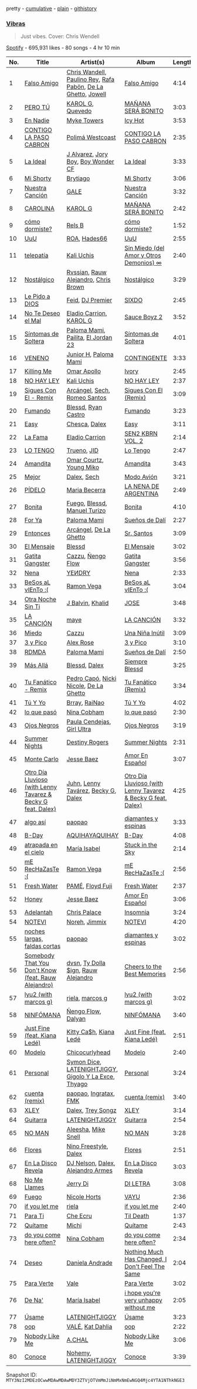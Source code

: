 pretty - [cumulative](/playlists/cumulative/37i9dQZF1DWT34oeYRnJ0R.md) - [plain](/playlists/plain/37i9dQZF1DWT34oeYRnJ0R) - [githistory](https://github.githistory.xyz/mackorone/spotify-playlist-archive/blob/main/playlists/plain/37i9dQZF1DWT34oeYRnJ0R)

### [Vibras](https://open.spotify.com/playlist/37i9dQZF1DWT34oeYRnJ0R)

> Just vibes\. Cover: Chris Wendell

[Spotify](https://open.spotify.com/user/spotify) - 695,931 likes - 80 songs - 4 hr 10 min

| No. | Title | Artist(s) | Album | Length |
|---|---|---|---|---|
| 1 | [Falso Amigo](https://open.spotify.com/track/6amOXXKvvM8GsqkhLDm0pT) | [Chris Wandell](https://open.spotify.com/artist/1jsB2W4c9zTq9ilGXegrDM), [Paulino Rey](https://open.spotify.com/artist/6r8AR7aYfjCbNNkugkHXOF), [Rafa Pabön](https://open.spotify.com/artist/11YLRSsZA3YVuQQtHXKTlz), [De La Ghetto](https://open.spotify.com/artist/3EiLUeyEcA6fbRPSHkG5kb), [Jowell](https://open.spotify.com/artist/6TASDj2ogOKQptnxgEvrcP) | [Falso Amigo](https://open.spotify.com/album/6aGmKt3oG1WCKwschVOGgn) | 4:14 |
| 2 | [PERO TÚ](https://open.spotify.com/track/1dw7qShk971xMD6r6mA4VN) | [KAROL G](https://open.spotify.com/artist/790FomKkXshlbRYZFtlgla), [Quevedo](https://open.spotify.com/artist/52iwsT98xCoGgiGntTiR7K) | [MAÑANA SERÁ BONITO](https://open.spotify.com/album/4kS7bSuU0Jm9LYMosFU2x5) | 3:03 |
| 3 | [En Nadie](https://open.spotify.com/track/4GMG57GjObFzq79ScDIi7v) | [Myke Towers](https://open.spotify.com/artist/7iK8PXO48WeuP03g8YR51W) | [Icy Hot](https://open.spotify.com/album/2rebo6PvPbmBY3KGYT8KzG) | 3:53 |
| 4 | [CONTIGO LA PASO CABRON](https://open.spotify.com/track/387oM5dFcFw1I5aWThdRfN) | [Polimá Westcoast](https://open.spotify.com/artist/768O5GliF0bqscyghggrbE) | [CONTIGO LA PASO CABRON](https://open.spotify.com/album/5vVZyUJYOgoaedIlPcbVZu) | 2:35 |
| 5 | [La Ideal](https://open.spotify.com/track/0dMjY4xWaO8TnDDJNT4YBi) | [J Alvarez](https://open.spotify.com/artist/6XFITTl7cFTdopDY3lUdlY), [Jory Boy](https://open.spotify.com/artist/5lFhCi03HDneWzvCxGctrT), [Boy Wonder CF](https://open.spotify.com/artist/01nUdqwuIHCHLZNP2TvYVF) | [La Ideal](https://open.spotify.com/album/1vpLbc8biisCe1T3LrE2TB) | 3:33 |
| 6 | [Mi Shorty](https://open.spotify.com/track/44Rn60e3tDPDAYARpHFoVN) | [Brytiago](https://open.spotify.com/artist/00XhexlJEXQstHimpZN910) | [Mi Shorty](https://open.spotify.com/album/7CATraPa1pNEdL9hQVPodQ) | 3:06 |
| 7 | [Nuestra Canción](https://open.spotify.com/track/7LCVRDkKetzQqMN3ONPvqn) | [GALE](https://open.spotify.com/artist/04pH6pkJugHJ7g3DTCQBVM) | [Nuestra Canción](https://open.spotify.com/album/7GJlThLfkYnaJfs3Wy9JwM) | 3:32 |
| 8 | [CAROLINA](https://open.spotify.com/track/3goYw6YHoCjA1sfBzpdgzH) | [KAROL G](https://open.spotify.com/artist/790FomKkXshlbRYZFtlgla) | [MAÑANA SERÁ BONITO](https://open.spotify.com/album/4kS7bSuU0Jm9LYMosFU2x5) | 2:42 |
| 9 | [cómo dormiste?](https://open.spotify.com/track/3fjN3y5x4hN53rykAN2LHQ) | [Rels B](https://open.spotify.com/artist/2IMZYfNi21MGqxopj9fWx8) | [cómo dormiste?](https://open.spotify.com/album/2jt6z03JV7Ax8ZdlOrs9BK) | 1:52 |
| 10 | [UuU](https://open.spotify.com/track/2HNLYWAbTkk0qvOlCz0aT2) | [ROA](https://open.spotify.com/artist/4cYbf45YbZptNISnhay0xH), [Hades66](https://open.spotify.com/artist/4CQdcx66F116k2db2Y0rjE) | [UuU](https://open.spotify.com/album/0Bv985mz2ttFowbxdfJZHq) | 2:55 |
| 11 | [telepatía](https://open.spotify.com/track/6tDDoYIxWvMLTdKpjFkc1B) | [Kali Uchis](https://open.spotify.com/artist/1U1el3k54VvEUzo3ybLPlM) | [Sin Miedo \(del Amor y Otros Demonios\) ∞](https://open.spotify.com/album/00wSTrFxoSzA7eeS1UxHgd) | 2:40 |
| 12 | [Nostálgico](https://open.spotify.com/track/2BEcap3xJtmiPaHKyfQi4e) | [Rvssian](https://open.spotify.com/artist/1fctva4kpRbg2k3v7kwRuS), [Rauw Alejandro](https://open.spotify.com/artist/1mcTU81TzQhprhouKaTkpq), [Chris Brown](https://open.spotify.com/artist/7bXgB6jMjp9ATFy66eO08Z) | [Nostálgico](https://open.spotify.com/album/3752EkZZ1wjEzZ1MRd9rsV) | 3:29 |
| 13 | [Le Pido a DIOS](https://open.spotify.com/track/4TFNKnMWjcMWzpkSwQrrcu) | [Feid](https://open.spotify.com/artist/2LRoIwlKmHjgvigdNGBHNo), [DJ Premier](https://open.spotify.com/artist/6GEykX11lQqp92UVOQQCC7) | [SIXDO](https://open.spotify.com/album/31L7J7AO993tSBxAunoeoa) | 2:45 |
| 14 | [No Te Deseo el Mal](https://open.spotify.com/track/3HQxzXOb4p9pfpD5gP38D5) | [Eladio Carrion](https://open.spotify.com/artist/5XJDexmWFLWOkjOEjOVX3e), [KAROL G](https://open.spotify.com/artist/790FomKkXshlbRYZFtlgla) | [Sauce Boyz 2](https://open.spotify.com/album/4JaYe7HIddzNaF3rUgJzHI) | 3:52 |
| 15 | [Síntomas de Soltera](https://open.spotify.com/track/2HUQkg5zLJzzwCEcEA3qlv) | [Paloma Mami](https://open.spotify.com/artist/7rOlQwf8OuFLFQp4aydjBt), [Pailita](https://open.spotify.com/artist/4yxLYO2imECxGYTTV7RQKb), [El Jordan 23](https://open.spotify.com/artist/1fIJZfSmqQkuqfKNRmrS1V) | [Síntomas de Soltera](https://open.spotify.com/album/52LXEHHaMdDqQFhiOhUJ7x) | 4:01 |
| 16 | [VENENO](https://open.spotify.com/track/7hID0StXCgSbBeJ1WdHhYB) | [Junior H](https://open.spotify.com/artist/7Gi6gjaWy3DxyilpF1a8Is), [Paloma Mami](https://open.spotify.com/artist/7rOlQwf8OuFLFQp4aydjBt) | [CONTINGENTE](https://open.spotify.com/album/6J0q4a7WkkI6OvlZC4rLpi) | 3:33 |
| 17 | [Killing Me](https://open.spotify.com/track/5BhK8Mho223YLPQOLfzWNP) | [Omar Apollo](https://open.spotify.com/artist/5FxD8fkQZ6KcsSYupDVoSO) | [Ivory](https://open.spotify.com/album/5z7TD11Qh81Gbf52hd5zAv) | 2:45 |
| 18 | [NO HAY LEY](https://open.spotify.com/track/5enNYN3hDG4Dsey9WsF6TJ) | [Kali Uchis](https://open.spotify.com/artist/1U1el3k54VvEUzo3ybLPlM) | [NO HAY LEY](https://open.spotify.com/album/58bXMbR7x7k6ubKP7CyZpQ) | 2:37 |
| 19 | [Sigues Con El \- Remix](https://open.spotify.com/track/4Pu0a2TuHOYtI4CCE3HEXI) | [Arcángel](https://open.spotify.com/artist/4SsVbpTthjScTS7U2hmr1X), [Sech](https://open.spotify.com/artist/77ziqFxp5gaInVrF2lj4ht), [Romeo Santos](https://open.spotify.com/artist/5lwmRuXgjX8xIwlnauTZIP) | [Sigues Con El \(Remix\)](https://open.spotify.com/album/0vPG06qvqmD1XL1uAFysKM) | 3:09 |
| 20 | [Fumando](https://open.spotify.com/track/7J02hWxvWMi026FUPXU4nq) | [Blessd](https://open.spotify.com/artist/1TA5sGRlKUJXBN4ZyJuDIX), [Ryan Castro](https://open.spotify.com/artist/7j6DKwmjbxvpQO8h914uEz) | [Fumando](https://open.spotify.com/album/26gxlnGOcwQsUheyskEuMV) | 3:23 |
| 21 | [Easy](https://open.spotify.com/track/2aOiqOdqV6V4uOzypF03HX) | [Chesca](https://open.spotify.com/artist/7DgpPXntG6DkNR4hCi4PjP), [Dalex](https://open.spotify.com/artist/0KPX4Ucy9dk82uj4GpKesn) | [Easy](https://open.spotify.com/album/5ILWpcANkqbJ0372MY0Gws) | 3:11 |
| 22 | [La Fama](https://open.spotify.com/track/3Lk9DyjczkS9qf8PlJgBYj) | [Eladio Carrion](https://open.spotify.com/artist/5XJDexmWFLWOkjOEjOVX3e) | [SEN2 KBRN VOL\. 2](https://open.spotify.com/album/3lsdB3dY4odywNI42KV6D9) | 2:14 |
| 23 | [LO TENGO](https://open.spotify.com/track/5ynDRNBqzffgtqSSxuIovs) | [Trueno](https://open.spotify.com/artist/2x7PC78TmgqpEIjaGAZ0Oz), [JID](https://open.spotify.com/artist/6U3ybJ9UHNKEdsH7ktGBZ7) | [Lo Tengo](https://open.spotify.com/album/5HZh2hBhcjb55tiTWqOmdU) | 2:47 |
| 24 | [Amandita](https://open.spotify.com/track/21kXmEReiK9txm4Kv6YP2o) | [Omar Courtz](https://open.spotify.com/artist/3E12tRURRvPfHz0hAMCFYc), [Young Miko](https://open.spotify.com/artist/3qsKSpcV3ncke3hw52JSMB) | [Amandita](https://open.spotify.com/album/7cO3QkRfOusJQJH8K3vW5P) | 3:43 |
| 25 | [Mejor](https://open.spotify.com/track/6C1jKbkCUgFws7M0M4oGCB) | [Dalex](https://open.spotify.com/artist/0KPX4Ucy9dk82uj4GpKesn), [Sech](https://open.spotify.com/artist/77ziqFxp5gaInVrF2lj4ht) | [Modo Avión](https://open.spotify.com/album/7GUGpSBpdK6cJmWO3KdA7r) | 3:21 |
| 26 | [PÍDELO](https://open.spotify.com/track/4evX4mo8KG2bJ3p6iJNfyK) | [Maria Becerra](https://open.spotify.com/artist/1DxLCyH42yaHKGK3cl5bvG) | [LA NENA DE ARGENTINA](https://open.spotify.com/album/3iYC1GqtQVjnO63aYDs1nL) | 2:49 |
| 27 | [Bonita](https://open.spotify.com/track/7p5s4J9dNNYpZdAgJIOH6Z) | [Fuego](https://open.spotify.com/artist/7wU2WGCJ8HxkekHHE2QLul), [Blessd](https://open.spotify.com/artist/1TA5sGRlKUJXBN4ZyJuDIX), [Manuel Turizo](https://open.spotify.com/artist/0tmwSHipWxN12fsoLcFU3B) | [Bonita](https://open.spotify.com/album/5S7g9lFAwX5rUAM2I4idTS) | 4:10 |
| 28 | [For Ya](https://open.spotify.com/track/02qrtIRuwbGgs2wCvdOFme) | [Paloma Mami](https://open.spotify.com/artist/7rOlQwf8OuFLFQp4aydjBt) | [Sueños de Dalí](https://open.spotify.com/album/4jfOmy33i7nM0gW5zPslJK) | 2:27 |
| 29 | [Entonces](https://open.spotify.com/track/3kZ6jh67FdUaGxKXb1v8G7) | [Arcángel](https://open.spotify.com/artist/4SsVbpTthjScTS7U2hmr1X), [De La Ghetto](https://open.spotify.com/artist/3EiLUeyEcA6fbRPSHkG5kb) | [Sr\. Santos](https://open.spotify.com/album/2AvuFDqTlnxvYhyVaLU6NY) | 3:09 |
| 30 | [El Mensaje](https://open.spotify.com/track/2KixbV3oLBNrQP2cXwrAC4) | [Blessd](https://open.spotify.com/artist/1TA5sGRlKUJXBN4ZyJuDIX) | [El Mensaje](https://open.spotify.com/album/7rm64Fm5KyyffZ5w0lFwpV) | 3:02 |
| 31 | [Gatita Gangster](https://open.spotify.com/track/1xbJZcVJjRvlDWG3TFgBIZ) | [Cazzu](https://open.spotify.com/artist/6w3SkAHYPsQ1bxV7VDlG5y), [Ñengo Flow](https://open.spotify.com/artist/12vb80Km0Ew53ABfJOepVz) | [Gatita Gangster](https://open.spotify.com/album/6sFIObMoQlkk3lFqt926dB) | 3:56 |
| 32 | [Nena](https://open.spotify.com/track/5kJrMogX8dnZvwJVRQct8l) | [YEИDRY](https://open.spotify.com/artist/3Lk9AWrpD4bminO5LwmBOw) | [Nena](https://open.spotify.com/album/5eYJgVtDk7Az1vRWKNfuzY) | 2:33 |
| 33 | [BeSos aL vIEnTo :\(](https://open.spotify.com/track/1L43z9QK8qctlgBJbXa3W3) | [Ramon Vega](https://open.spotify.com/artist/4Yjh4PZFED9Z5OJmqRPOOP) | [BeSos aL vIEnTo :\(](https://open.spotify.com/album/7Erp3yZ5zPgZh5Mf4ydZF8) | 3:04 |
| 34 | [Otra Noche Sin Ti](https://open.spotify.com/track/6xvaSd27eSA5kQlFRYhWZF) | [J Balvin](https://open.spotify.com/artist/1vyhD5VmyZ7KMfW5gqLgo5), [Khalid](https://open.spotify.com/artist/6LuN9FCkKOj5PcnpouEgny) | [JOSE](https://open.spotify.com/album/11GmvpYnbgK0rSryPaV5BP) | 3:48 |
| 35 | [LA CANCIÓN](https://open.spotify.com/track/2wIgWVIyA4bzRW6RmdXMoI) | [maye](https://open.spotify.com/artist/5ti5FPHgtaSf15KcUisZMt) | [LA CANCIÓN](https://open.spotify.com/album/775HIr3RQ0ZfqLVrHr69aI) | 3:32 |
| 36 | [Miedo](https://open.spotify.com/track/7acURarwO3OFjtUKzzQq1T) | [Cazzu](https://open.spotify.com/artist/6w3SkAHYPsQ1bxV7VDlG5y) | [Una Niña Inútil](https://open.spotify.com/album/3cOK1UKpkM2v2xtcbNFzzc) | 3:09 |
| 37 | [3 y Pico](https://open.spotify.com/track/0r64jJnSYca92hWaTLca5W) | [Alex Rose](https://open.spotify.com/artist/2DspEsT7UXGKd2VaaedgG4) | [3 y Pico](https://open.spotify.com/album/5KV1DEKnLvZZsXeeUhvlGp) | 3:10 |
| 38 | [RDMDA](https://open.spotify.com/track/4ucFAncTWKzcOjQ9J4SbaM) | [Paloma Mami](https://open.spotify.com/artist/7rOlQwf8OuFLFQp4aydjBt) | [Sueños de Dalí](https://open.spotify.com/album/4jfOmy33i7nM0gW5zPslJK) | 2:50 |
| 39 | [Más Allá](https://open.spotify.com/track/4WTF4MkWJSEeWhTNk3ywPT) | [Blessd](https://open.spotify.com/artist/1TA5sGRlKUJXBN4ZyJuDIX), [Dalex](https://open.spotify.com/artist/0KPX4Ucy9dk82uj4GpKesn) | [Siempre Blessd](https://open.spotify.com/album/4PR6koe67C7YosjAYriYh4) | 3:25 |
| 40 | [Tu Fanático \- Remix](https://open.spotify.com/track/6yvWk1foReDykNoYd7n1Wc) | [Pedro Capó](https://open.spotify.com/artist/4QVBYiagIaa6ZGSPMbybpy), [Nicki Nicole](https://open.spotify.com/artist/2UZIAOlrnyZmyzt1nuXr9y), [De La Ghetto](https://open.spotify.com/artist/3EiLUeyEcA6fbRPSHkG5kb) | [Tu Fanático \(Remix\)](https://open.spotify.com/album/0bS2p0AQqpChH6HOhK5NzM) | 3:34 |
| 41 | [Tú Y Yo](https://open.spotify.com/track/1gdTePGTxJ7C27UxqIYzrm) | [Brray](https://open.spotify.com/artist/1GKIlPFdcewHtpDVCQ8zmJ), [RaiNao](https://open.spotify.com/artist/42LEQxfXLEuzdqorKBbUVN) | [Tú Y Yo](https://open.spotify.com/album/1AY4Zx80mZRaqLT0rOwuTo) | 4:02 |
| 42 | [lo que pasó](https://open.spotify.com/track/6SWwMXdb0XGGsUmNVxjP76) | [Nina Cobham](https://open.spotify.com/artist/4ETeWE9SAfaNU7XQ1RB2wq) | [lo que pasó](https://open.spotify.com/album/0dhZYPGnqu0hVxVS9saFQa) | 2:30 |
| 43 | [Ojos Negros](https://open.spotify.com/track/0hjbmFnvWmn9QPlEUKJUK3) | [Paula Cendejas](https://open.spotify.com/artist/4EiI7Vls0NB16jLuexzCHC), [Girl Ultra](https://open.spotify.com/artist/7i1CyQ1fogh4bkj3EPj3ls) | [Ojos Negros](https://open.spotify.com/album/1GpskTNrGXAlgg63EOMANt) | 3:19 |
| 44 | [Summer Nights](https://open.spotify.com/track/2J6KEv2z0LWUsMc2bHBAOR) | [Destiny Rogers](https://open.spotify.com/artist/6gezkje7GoJlQbHBgLXHuu) | [Summer Nights](https://open.spotify.com/album/3noBkmNZz14QcgIRgIzAZQ) | 2:31 |
| 45 | [Monte Carlo](https://open.spotify.com/track/0vV9YneKNzEEsAxQBFfOzp) | [Jesse Baez](https://open.spotify.com/artist/4rriNpL1lxpoysDDctWgl3) | [Amor En Español](https://open.spotify.com/album/1e8k4kAKtcC5GIjfP4JDdR) | 3:07 |
| 46 | [Otro Día Lluvioso \(with Lenny Tavarez & Becky G feat\. Dalex\)](https://open.spotify.com/track/2qhcTAKmpFNXBEu1FYo69t) | [Juhn](https://open.spotify.com/artist/2LmcxBak1alK1bf7d1beTr), [Lenny Tavárez](https://open.spotify.com/artist/1pQWsZQehhS4wavwh7Fnxd), [Becky G](https://open.spotify.com/artist/4obzFoKoKRHIphyHzJ35G3), [Dalex](https://open.spotify.com/artist/0KPX4Ucy9dk82uj4GpKesn) | [Otro Día Lluvioso \(with Lenny Tavarez & Becky G feat\. Dalex\)](https://open.spotify.com/album/6MGhjZ5uPXwciHnjOGUIxK) | 4:25 |
| 47 | [algo así](https://open.spotify.com/track/5YZ6ThqD1WBi9g0YSlLsfW) | [paopao](https://open.spotify.com/artist/5AS4y4rlmbUYDCdg35qmI9) | [diamantes y espinas](https://open.spotify.com/album/3o86U2Y7aQCgQe2kQQOz8T) | 3:33 |
| 48 | [B\-Day](https://open.spotify.com/track/5Sdm6lHMwrh0tSd4pvQxXF) | [AQUIHAYAQUIHAY](https://open.spotify.com/artist/3zMBw1jxFritUP7Mpce68i) | [B\-Day](https://open.spotify.com/album/1hja3Ifsxu0GMwLB5nR5e2) | 4:08 |
| 49 | [atrapada en el cielo](https://open.spotify.com/track/0xa6hDuygUskYwHD4hNXUR) | [María Isabel](https://open.spotify.com/artist/318bGJ7GOvMhYhkNOe5kZ5) | [Stuck in the Sky](https://open.spotify.com/album/30vPoPfOku0lYgfTE903vA) | 2:14 |
| 50 | [mE RecHaZasTe :\(](https://open.spotify.com/track/3aWhOkrsuXseE7xccF7Upa) | [Ramon Vega](https://open.spotify.com/artist/4Yjh4PZFED9Z5OJmqRPOOP) | [mE RecHaZasTe :\(](https://open.spotify.com/album/0ErJQoX4JIcco90eTBGLHf) | 2:56 |
| 51 | [Fresh Water](https://open.spotify.com/track/2q8EbgPUw6bCQjVyfGoytw) | [PAMÉ](https://open.spotify.com/artist/5ZSOXLTnZcSjdVCIdjnq03), [Floyd Fuji](https://open.spotify.com/artist/0glUNuyGWUn70JhLMARseD) | [Fresh Water](https://open.spotify.com/album/49y4Fp6dj9ElCGJmEQN7DH) | 2:37 |
| 52 | [Honey](https://open.spotify.com/track/2FuQp5l27bC1sHWnZr8uA3) | [Jesse Baez](https://open.spotify.com/artist/4rriNpL1lxpoysDDctWgl3) | [Amor En Español](https://open.spotify.com/album/1e8k4kAKtcC5GIjfP4JDdR) | 3:06 |
| 53 | [Adelantah](https://open.spotify.com/track/686vC4Xj5wFjFE0S8dW2mK) | [Chris Palace](https://open.spotify.com/artist/3z26llYP0dIzgnmUp2vSAw) | [Insomnia](https://open.spotify.com/album/5CfLWuM72hIF1dO4Rbhzhy) | 3:24 |
| 54 | [NOTEVI](https://open.spotify.com/track/6BZA4lYx4FxsdgFYb6Cq7E) | [Noreh](https://open.spotify.com/artist/1JHgX0v8Dx86wpfQkZuJFg), [Jimmix](https://open.spotify.com/artist/3j1xVZx3m3UPoREAQ8depP) | [NOTEVI](https://open.spotify.com/album/3PBOYHT7YbSLIs6qScxIEw) | 4:20 |
| 55 | [noches largas, faldas cortas](https://open.spotify.com/track/0HZanBVjCHvVOSsrMvS08L) | [paopao](https://open.spotify.com/artist/5AS4y4rlmbUYDCdg35qmI9) | [diamantes y espinas](https://open.spotify.com/album/3o86U2Y7aQCgQe2kQQOz8T) | 3:02 |
| 56 | [Somebody That You Don't Know \(feat\. Rauw Alejandro\)](https://open.spotify.com/track/0lljBJMLGcTLm5Zn4KxQBH) | [dvsn](https://open.spotify.com/artist/7e1ICztHM2Sc4JNLxeMXYl), [Ty Dolla $ign](https://open.spotify.com/artist/7c0XG5cIJTrrAgEC3ULPiq), [Rauw Alejandro](https://open.spotify.com/artist/1mcTU81TzQhprhouKaTkpq) | [Cheers to the Best Memories](https://open.spotify.com/album/15D9ut0TGWReBDq4YRQoZA) | 2:56 |
| 57 | [lyu2 \(with marcos g\)](https://open.spotify.com/track/1eKhGmIxCVwXHjxrh3aqT5) | [riela](https://open.spotify.com/artist/5K3Lwty6gv1gtuPn3gcf3A), [marcos g](https://open.spotify.com/artist/3O2UFvuhmgSDH3q6miqELN) | [lyu2 \(with marcos g\)](https://open.spotify.com/album/3pwWV4Y1XnsZpcpqtjyax3) | 3:02 |
| 58 | [NINFÓMANA](https://open.spotify.com/track/2Ev7DNObnkSmZzZhANm8by) | [Ñengo Flow](https://open.spotify.com/artist/12vb80Km0Ew53ABfJOepVz), [Dalyan](https://open.spotify.com/artist/6sy43r2jZgkOnzjyN1RVqN) | [NINFÓMANA](https://open.spotify.com/album/07CeeN5CeDGK3WuJlgQS1U) | 3:40 |
| 59 | [Just Fine \(feat\. Kiana Ledé\)](https://open.spotify.com/track/4810VYLNArmiy9ftC7yhzV) | [Kitty Ca$h](https://open.spotify.com/artist/1WcZXhILKBJktTKnqfjWMT), [Kiana Ledé](https://open.spotify.com/artist/7jZMxhsB8djyIbYmoiJSTs) | [Just Fine \(feat\. Kiana Ledé\)](https://open.spotify.com/album/39v3mxqGMJSk4VACEvENAc) | 2:51 |
| 60 | [Modelo](https://open.spotify.com/track/0w9QFO4qIQd2Mik73UFFzS) | [Chicocurlyhead](https://open.spotify.com/artist/4EzUsFLITcQxDuuDeADaV1) | [Modelo](https://open.spotify.com/album/3xuuhHXA6iiKIbHOrM4GqD) | 2:40 |
| 61 | [Personal](https://open.spotify.com/track/2DkZmgOhYX5m4mOgORqIzq) | [Symon Dice](https://open.spotify.com/artist/13UfNcNfBVluLz2d0J6y6v), [LATENIGHTJIGGY](https://open.spotify.com/artist/34OTRVwyaE8DkOrGMQa7Ah), [Gigolo Y La Exce](https://open.spotify.com/artist/7lCRuW6BSXGAsxuQV9lR0i), [Thyago](https://open.spotify.com/artist/58vXMHUbQbvf7jutQTnJZy) | [Personal](https://open.spotify.com/album/3Q0J5O5iugt4arPomuIIyB) | 3:24 |
| 62 | [cuenta \(remix\)](https://open.spotify.com/track/4nO1LWkotCnxfoyhqkGk4I) | [paopao](https://open.spotify.com/artist/5AS4y4rlmbUYDCdg35qmI9), [Ingratax](https://open.spotify.com/artist/62YF0FglEltB3CnVIjoko8), [FMK](https://open.spotify.com/artist/0dUyjgCyjfj5eMx6bX2TWf) | [cuenta \(remix\)](https://open.spotify.com/album/1beSwSwTDfsVxq3KGv6yF0) | 3:40 |
| 63 | [XLEY](https://open.spotify.com/track/5LrMQ0wMlyotNIsR6aofeH) | [Dalex](https://open.spotify.com/artist/0KPX4Ucy9dk82uj4GpKesn), [Trey Songz](https://open.spotify.com/artist/2iojnBLj0qIMiKPvVhLnsH) | [XLEY](https://open.spotify.com/album/5eZC1BL1r2RcJlVORIvRLU) | 3:14 |
| 64 | [Guitarra](https://open.spotify.com/track/2e030wRlvk7aU21DIGN4kL) | [LATENIGHTJIGGY](https://open.spotify.com/artist/34OTRVwyaE8DkOrGMQa7Ah) | [Guitarra](https://open.spotify.com/album/4jwMD9PMiLkb0tkDnv1cZn) | 2:54 |
| 65 | [NO MAN](https://open.spotify.com/track/5pZhTh1X9lQQQoknYuM3Ds) | [Aleesha](https://open.spotify.com/artist/18qC8mrcJ9ZjChRDPvpadi), [Mike Snell](https://open.spotify.com/artist/2fxKX3blmv0SZfVvuwopd8) | [NO MAN](https://open.spotify.com/album/2QqkPOYsFBdvpFq6RFfAnz) | 3:28 |
| 66 | [Flores](https://open.spotify.com/track/2RCB8DenQG8AAy95KJfuwe) | [Nino Freestyle](https://open.spotify.com/artist/1AACxWCwNIa3ecOBQJnXRV), [Dalex](https://open.spotify.com/artist/0KPX4Ucy9dk82uj4GpKesn) | [Flores](https://open.spotify.com/album/4tFqsdZs5FlmfURPHuQX1B) | 2:51 |
| 67 | [En La Disco Revela](https://open.spotify.com/track/2aP62YJe28Kclfpx2DBjo7) | [DJ Nelson](https://open.spotify.com/artist/2ydZrTy8U3kOMOzx20s3dg), [Dalex](https://open.spotify.com/artist/0KPX4Ucy9dk82uj4GpKesn), [Alejandro Armes](https://open.spotify.com/artist/3J9eSTe3nQKjuMyoiO2XSi) | [En La Disco Revela](https://open.spotify.com/album/37v6cQ4Ng0iXObwMzBwu5b) | 3:03 |
| 68 | [No Me Llames](https://open.spotify.com/track/2K8ZO92IWTr5q28XWYHNIj) | [Jerry Di](https://open.spotify.com/artist/7f02bxFbZIOVdSbYRNYvLT) | [DI LETRA](https://open.spotify.com/album/1NTAPW8MixdsXxAi4v9hBn) | 3:08 |
| 69 | [Fuego](https://open.spotify.com/track/1XlcDTgLG4B7IZU9UFmvRB) | [Nicole Horts](https://open.spotify.com/artist/1PdyY069YiAkmKdnx6odux) | [VAYU](https://open.spotify.com/album/0rHCpDokbS3UGKGB64mOhY) | 2:36 |
| 70 | [if you let me](https://open.spotify.com/track/0R7XVSEzG89NLlwxhiNTPL) | [riela](https://open.spotify.com/artist/5K3Lwty6gv1gtuPn3gcf3A) | [if you let me](https://open.spotify.com/album/79LzULw2zrLg3KllgzkCOK) | 2:40 |
| 71 | [Para Ti](https://open.spotify.com/track/3NAA9XN9xarn0V2nmw6EoV) | [Che Ecru](https://open.spotify.com/artist/45AMD9qU0ERQY5RvR7deHR) | [Til Death](https://open.spotify.com/album/1KdIvpllbhDOBXGxjM6azb) | 1:37 |
| 72 | [Quítame](https://open.spotify.com/track/2XsgggjzR8FnjROqMcLuCa) | [Michi](https://open.spotify.com/artist/3Wpco0QNxrTY1Gnqo06J6P) | [Quítame](https://open.spotify.com/album/4t4yVRlJv2ontF1Ec0pGw8) | 2:43 |
| 73 | [do you come here often?](https://open.spotify.com/track/6cATzdkvntHhTFC2510gbs) | [Nina Cobham](https://open.spotify.com/artist/4ETeWE9SAfaNU7XQ1RB2wq) | [do you come here often?](https://open.spotify.com/album/1kRRlIpttyseZ2jP8nyGi0) | 2:34 |
| 74 | [Deseo](https://open.spotify.com/track/2guE2PqxIZ2Xnicd82f0YS) | [Daniela Andrade](https://open.spotify.com/artist/0WfaItAbs4vlgIA1cuqGtJ) | [Nothing Much Has Changed, I Don't Feel The Same](https://open.spotify.com/album/7JRxCqZEgcgduakDOCgjg1) | 2:04 |
| 75 | [Para Verte](https://open.spotify.com/track/4aiIi5Nn7EdDhoiw5DywDk) | [Vale](https://open.spotify.com/artist/22p8vOZwMABvl5qt2nZHWD) | [Para Verte](https://open.spotify.com/album/43b9yizo1mckUfWgItr7nk) | 3:02 |
| 76 | [De Na'](https://open.spotify.com/track/4BRHC01xlK80uTBdz0NGhD) | [María Isabel](https://open.spotify.com/artist/318bGJ7GOvMhYhkNOe5kZ5) | [i hope you're very unhappy without me](https://open.spotify.com/album/579UaafRX8pIuyEaFsupQN) | 2:05 |
| 77 | [Úsame](https://open.spotify.com/track/4HDa866zFSzwOkEhgNHx6F) | [LATENIGHTJIGGY](https://open.spotify.com/artist/34OTRVwyaE8DkOrGMQa7Ah) | [Úsame](https://open.spotify.com/album/4ASrjbSq9D0CuHkAHsAhNc) | 3:23 |
| 78 | [oop](https://open.spotify.com/track/0ahGF0pnErz122RjmZGVjY) | [VALÉ](https://open.spotify.com/artist/3iyja6ErhSJ4NplEsdlzyE), [Kat Dahlia](https://open.spotify.com/artist/1peH5tSqnYm8W6Bo3I5egE) | [oop](https://open.spotify.com/album/2xqXrnqSVDylcr5QVKyHq4) | 2:22 |
| 79 | [Nobody Like Me](https://open.spotify.com/track/6V1LNio3PtaoiePzCAJF9t) | [A.CHAL](https://open.spotify.com/artist/0pkwrPVI8UyXtPkavyJoZ4) | [Nobody Like Me](https://open.spotify.com/album/5yNTTe5Y9eyjEdNLKY2TPL) | 3:06 |
| 80 | [Conoce](https://open.spotify.com/track/4B1LWPQeIOTVHsMNa3KBBg) | [Nohemy](https://open.spotify.com/artist/4EinPz5K01c3pu8ufwvD3P), [LATENIGHTJIGGY](https://open.spotify.com/artist/34OTRVwyaE8DkOrGMQa7Ah) | [Conoce](https://open.spotify.com/album/7ecm1r41OIi5VDEwcVhs50) | 3:39 |

Snapshot ID: `MTY3NzI2MDEzOCwwMDAwMDAwMDY3ZTVjOTVmMmJiNmMxNmEwNGQ4Mjc4YTA1NThkNGE3`
